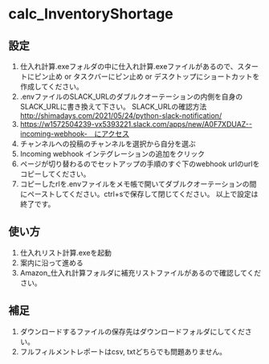 # calc_InventoryShortage

## 設定
1. 仕入れ計算.exeフォルダの中に仕入れ計算.exeファイルがあるので、スタートにピン止め or タスクバーにピン止め or デスクトップにショートカットを作成してください。
2. .envファイルのSLACK_URLのダブルクオーテーションの内側を自身のSLACK_URLに書き換えて下さい。
SLACK_URLの確認方法  http://shimadays.com/2021/05/24/python-slack-notification/
1. https://w1572504239-vx5393221.slack.com/apps/new/A0F7XDUAZ--incoming-webhook-　にアクセス
2. チャンネルへの投稿のチャンネルを選択から自分を選ぶ
3. Incoming webhook インテグレーションの追加をクリック
4. ページが切り替わるのでセットアップの手順のすぐ下のwebhook urlのurlをコピーしてください。
5. コピーしたrlを.envファイルをメモ帳で開いてダブルクオーテーションの間にペーストしてください。ctrl+sで保存して閉じてください。
以上で設定は終了です。


## 使い方
1. 仕入れリスト計算.exeを起動
2. 案内に沿って進める
3. Amazon_仕入れ計算フォルダに補充リストファイルがあるので確認してください。


## 補足
1. ダウンロードするファイルの保存先はダウンロードフォルダにしてください。
2. フルフィルメントレポートはcsv, txtどちらでも問題ありません。
